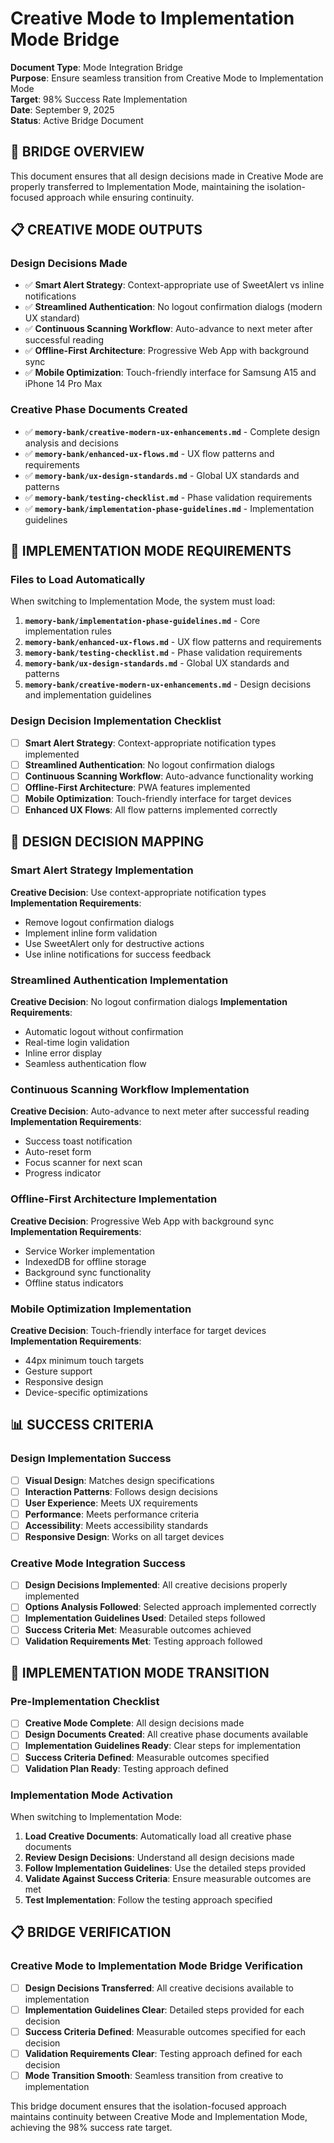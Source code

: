 # Creative Mode to Implementation Mode Bridge

**Document Type**: Mode Integration Bridge  
**Purpose**: Ensure seamless transition from Creative Mode to Implementation Mode  
**Target**: 98% Success Rate Implementation  
**Date**: September 9, 2025  
**Status**: Active Bridge Document  

## 🎯 BRIDGE OVERVIEW

This document ensures that all design decisions made in Creative Mode are properly transferred to Implementation Mode, maintaining the isolation-focused approach while ensuring continuity.

## 📋 CREATIVE MODE OUTPUTS

### **Design Decisions Made**
- ✅ **Smart Alert Strategy**: Context-appropriate use of SweetAlert vs inline notifications
- ✅ **Streamlined Authentication**: No logout confirmation dialogs (modern UX standard)
- ✅ **Continuous Scanning Workflow**: Auto-advance to next meter after successful reading
- ✅ **Offline-First Architecture**: Progressive Web App with background sync
- ✅ **Mobile Optimization**: Touch-friendly interface for Samsung A15 and iPhone 14 Pro Max

### **Creative Phase Documents Created**
- ✅ **`memory-bank/creative-modern-ux-enhancements.md`** - Complete design analysis and decisions
- ✅ **`memory-bank/enhanced-ux-flows.md`** - UX flow patterns and requirements
- ✅ **`memory-bank/ux-design-standards.md`** - Global UX standards and patterns
- ✅ **`memory-bank/testing-checklist.md`** - Phase validation requirements
- ✅ **`memory-bank/implementation-phase-guidelines.md`** - Implementation guidelines

## 🔄 IMPLEMENTATION MODE REQUIREMENTS

### **Files to Load Automatically**
When switching to Implementation Mode, the system must load:
1. **`memory-bank/implementation-phase-guidelines.md`** - Core implementation rules
2. **`memory-bank/enhanced-ux-flows.md`** - UX flow patterns and requirements
3. **`memory-bank/testing-checklist.md`** - Phase validation requirements
4. **`memory-bank/ux-design-standards.md`** - Global UX standards and patterns
5. **`memory-bank/creative-modern-ux-enhancements.md`** - Design decisions and implementation guidelines

### **Design Decision Implementation Checklist**
- [ ] **Smart Alert Strategy**: Context-appropriate notification types implemented
- [ ] **Streamlined Authentication**: No logout confirmation dialogs
- [ ] **Continuous Scanning Workflow**: Auto-advance functionality working
- [ ] **Offline-First Architecture**: PWA features implemented
- [ ] **Mobile Optimization**: Touch-friendly interface for target devices
- [ ] **Enhanced UX Flows**: All flow patterns implemented correctly

## 🎨 DESIGN DECISION MAPPING

### **Smart Alert Strategy Implementation**
**Creative Decision**: Use context-appropriate notification types
**Implementation Requirements**:
- Remove logout confirmation dialogs
- Implement inline form validation
- Use SweetAlert only for destructive actions
- Use inline notifications for success feedback

### **Streamlined Authentication Implementation**
**Creative Decision**: No logout confirmation dialogs
**Implementation Requirements**:
- Automatic logout without confirmation
- Real-time login validation
- Inline error display
- Seamless authentication flow

### **Continuous Scanning Workflow Implementation**
**Creative Decision**: Auto-advance to next meter after successful reading
**Implementation Requirements**:
- Success toast notification
- Auto-reset form
- Focus scanner for next scan
- Progress indicator

### **Offline-First Architecture Implementation**
**Creative Decision**: Progressive Web App with background sync
**Implementation Requirements**:
- Service Worker implementation
- IndexedDB for offline storage
- Background sync functionality
- Offline status indicators

### **Mobile Optimization Implementation**
**Creative Decision**: Touch-friendly interface for target devices
**Implementation Requirements**:
- 44px minimum touch targets
- Gesture support
- Responsive design
- Device-specific optimizations

## 📊 SUCCESS CRITERIA

### **Design Implementation Success**
- [ ] **Visual Design**: Matches design specifications
- [ ] **Interaction Patterns**: Follows design decisions
- [ ] **User Experience**: Meets UX requirements
- [ ] **Performance**: Meets performance criteria
- [ ] **Accessibility**: Meets accessibility standards
- [ ] **Responsive Design**: Works on all target devices

### **Creative Mode Integration Success**
- [ ] **Design Decisions Implemented**: All creative decisions properly implemented
- [ ] **Options Analysis Followed**: Selected approach implemented correctly
- [ ] **Implementation Guidelines Used**: Detailed steps followed
- [ ] **Success Criteria Met**: Measurable outcomes achieved
- [ ] **Validation Requirements Met**: Testing approach followed

## 🚀 IMPLEMENTATION MODE TRANSITION

### **Pre-Implementation Checklist**
- [ ] **Creative Mode Complete**: All design decisions made
- [ ] **Design Documents Created**: All creative phase documents available
- [ ] **Implementation Guidelines Ready**: Clear steps for implementation
- [ ] **Success Criteria Defined**: Measurable outcomes specified
- [ ] **Validation Plan Ready**: Testing approach defined

### **Implementation Mode Activation**
When switching to Implementation Mode:
1. **Load Creative Documents**: Automatically load all creative phase documents
2. **Review Design Decisions**: Understand all design decisions made
3. **Follow Implementation Guidelines**: Use the detailed steps provided
4. **Validate Against Success Criteria**: Ensure measurable outcomes are met
5. **Test Implementation**: Follow the testing approach specified

## 📋 BRIDGE VERIFICATION

### **Creative Mode to Implementation Mode Bridge Verification**
- [ ] **Design Decisions Transferred**: All creative decisions available to implementation
- [ ] **Implementation Guidelines Clear**: Detailed steps provided for each decision
- [ ] **Success Criteria Defined**: Measurable outcomes specified for each decision
- [ ] **Validation Requirements Clear**: Testing approach defined for each decision
- [ ] **Mode Transition Smooth**: Seamless transition from creative to implementation

This bridge document ensures that the isolation-focused approach maintains continuity between Creative Mode and Implementation Mode, achieving the 98% success rate target.
